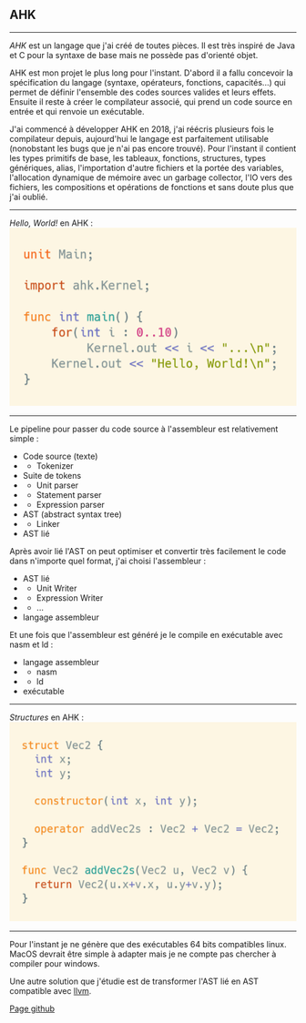 ## AHK

---

*AHK* est un langage que j'ai créé de toutes pièces. Il est très inspiré de Java et C pour la syntaxe de base mais ne possède pas d'orienté objet.

AHK est mon projet le plus long pour l'instant. D'abord il a fallu concevoir la spécification du langage (syntaxe, opérateurs, fonctions, capacités...) qui permet de définir l'ensemble des codes sources valides et leurs effets. Ensuite il reste à créer le compilateur associé, qui prend un code source en entrée et qui renvoie un exécutable.

J'ai commencé à développer AHK en 2018, j'ai réécris plusieurs fois le compilateur depuis, aujourd'hui le langage est parfaitement utilisable (nonobstant les bugs que je n'ai pas encore trouvé).
Pour l'instant il contient les types primitifs de base, les tableaux, fonctions, structures, types génériques, alias, l'importation d'autre fichiers et la portée des variables, l'allocation dynamique de mémoire avec un garbage collector, l'IO vers des fichiers, les compositions et opérations de fonctions et sans doute plus que j'ai oublié.

---

*Hello, World!* en AHK :
![Missing image](assets/ahk-hello-world.png)

---

Le pipeline pour passer du code source à l'assembleur est relativement simple :
- Code source (texte)
- - Tokenizer
- Suite de tokens
- - Unit parser
- - Statement parser
- - Expression parser
- AST (abstract syntax tree)
- - Linker
- AST lié

Après avoir lié l'AST on peut optimiser et convertir très facilement le code dans n'importe quel format, j'ai choisi l'assembleur :
- AST lié
- - Unit Writer
- - Expression Writer
- - ...
- langage assembleur

Et une fois que l'assembleur est généré je le compile en exécutable avec nasm et ld :
- langage assembleur
- - nasm
- - ld
- exécutable

---

*Structures* en AHK :
![Missing image](assets/ahk-transpiler-vec2.png)

---

Pour l'instant je ne génère que des exécutables 64 bits compatibles linux. MacOS devrait être simple à adapter mais je ne compte pas chercher à compiler pour windows.

Une autre solution que j'étudie est de transformer l'AST lié en AST compatible avec [llvm](https://llvm.org/).

[Page github](https://github.com/Akahara/AHKTranspiler)